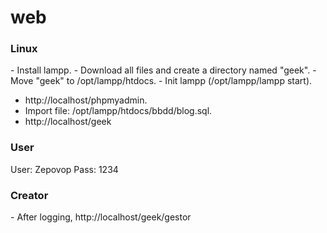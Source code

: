 # web

<h3>Linux</h3>
- Install lampp.
- Download all files and create a directory named "geek".
- Move "geek" to /opt/lampp/htdocs.
- Init lampp (/opt/lampp/lampp start).

- http://localhost/phpmyadmin.
- Import file: /opt/lampp/htdocs/bbdd/blog.sql.
- http://localhost/geek

<h3>User</h3>
User: Zepovop
Pass: 1234

<h3>Creator</h3>
- After logging, http://localhost/geek/gestor

